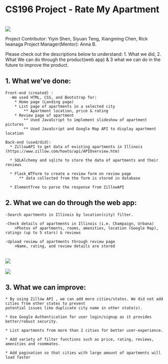 # CS196 Project - Rate My Apartment

<br>
<img src= "https://github.com/CS196Illinois/Rate-My-Apartment/blob/master/images/landing%20page.png"/>
<br>

Project Contributor: Yiyin Shen, Siyuan Teng, Xiangming Chen, Rick Iwanaga
Project Manager(Mentor): Anna B.

Please check out the descriptions below to understand: 1. What we did, 2. What We can do through the product(web app) 
& 3 what we can do in the future to improve the product.

## 1. What we've done:

    Front-end (created) :
      -We used HTML, CSS, and Bootstrap for: 
        * Home page (Landing page) 
        * List page of apartments in a selected city
            ** Apartment location, price & rating
        * Review page of apartment 
            ** Used JavaScript to implement slideshow of apartment pictures
            ** Used JavaScript and Google Map API to display apartment location 

    Back-end (used/did):
      * ZillowAPI to get data of existing apartments in Illinois (https://www.zillow.com/howto/api/APIOverview.htm)
      
      * SQLAlchemy and sqlite to store the data of apartments and their reviews 
      
      * Flask_WTForm to create a review form on review page
          ** data collected from the form is stored in database
          
      * ElementTree to parse the response from ZillowAPI

## 2. What we can do through the web app:

    -Search apartments in Illinois by location(city) filter.
    
    -Check details of apartments in Illinois (i.e. Champaign, Urbana)
        >Photos of apartments, rooms, amenities, location (Google Map), ratings (up to 5 stars) & reviews
        
    -Upload review of apartments through review page
        >Name, rating, and review details are stored
<br>
<img src= "https://github.com/CS196Illinois/Rate-My-Apartment/blob/master/images/listing.png"/>
<br>

<br>
<img src= "https://github.com/CS196Illinois/Rate-My-Apartment/blob/master/images/reviewpage.png"/>
<br>  

## 3. What we can improve:

    * By using Zillow API , we can add more cities/states. We did not add cities from other states to prevent 
    potential issues like duplicate city name in other state(s).

    * Use Google Authentication for user login/signup as it provides better/robust security. 

    * List apartments from more than 2 cities for better user-experience.

    * Add variety of filter functions such as price, rating, reviews, amenities and roommates.

    * Add pagination so that cities with large amount of apartments will load faster
